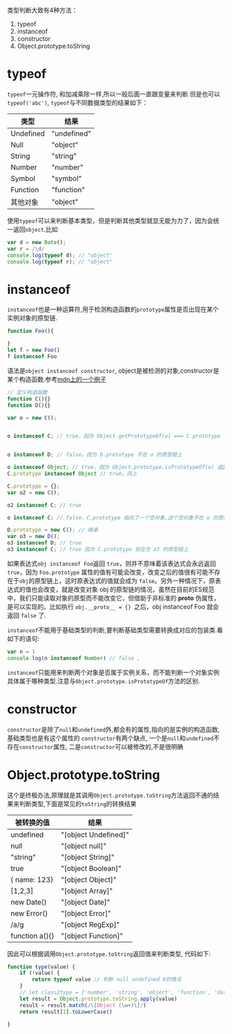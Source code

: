 类型判断大致有4种方法：

1. typeof
2. instanceof
3. constructor
4. Object.prototype.toString

# typeof

`typeof`一元操作符, 和加减乘除一样,所以一般后面一直跟变量来判断.但是也可以`typeof('abc')`, `typeof`与不同数据类型的结果如下：

| 类型  | 结果  | 
|---|---|
| Undefined  |  "undefined" |
| Null  |  "object" |
| String  |  "string" |
| Number  |  "number" |
| Symbol  |  "symbol" |
| Function  |  "function" |
| 其他对象  |  "object" |

使用`typeof`可以来判断基本类型，但是判断其他类型就显无能为力了，因为会统一返回`object`.比如

```javascript
var d = new Date();
var r = /\d/
console.log(typeof d); // "object"
console.log(typeof r); // "object"
```


# instanceof

`instanceof`也是一种运算符,用于检测构造函数的`prototype`属性是否出现在某个实例对象的原型链.

```javascript
function Foo(){

}
let f = new Foo()
f instanceof Foo
```

语法是`object instanceof constructor`, object是被检测的对象,constructor是某个构造函数.参考[mdn上的一个例子](https://developer.mozilla.org/zh-CN/docs/Web/JavaScript/Reference/Operators/instanceof)


```javascript
// 定义构造函数
function C(){} 
function D(){} 

var o = new C();


o instanceof C; // true，因为 Object.getPrototypeOf(o) === C.prototype


o instanceof D; // false，因为 D.prototype 不在 o 的原型链上

o instanceof Object; // true，因为 Object.prototype.isPrototypeOf(o) 返回 true
C.prototype instanceof Object // true，同上

C.prototype = {};
var o2 = new C();

o2 instanceof C; // true

o instanceof C; // false，C.prototype 指向了一个空对象,这个空对象不在 o 的原型链上.

D.prototype = new C(); // 继承
var o3 = new D();
o3 instanceof D; // true
o3 instanceof C; // true 因为 C.prototype 现在在 o3 的原型链上
```

如果表达式` obj instanceof Foo `返回 `true`，则并不意味着该表达式会永远返回 `true`，因为 `Foo.prototype` 属性的值有可能会改变，改变之后的值很有可能不存在于` obj `的原型链上，这时原表达式的值就会成为 `false`。另外一种情况下，原表达式的值也会改变，就是改变对象 obj 的原型链的情况，虽然在目前的ES规范中，我们只能读取对象的原型而不能改变它，但借助于非标准的 __proto__ 伪属性，是可以实现的。比如执行 `obj.__proto__ = {} `之后，obj instanceof Foo 就会返回 `false` 了.

`instanceof`不能用于基础类型的判断,要判断基础类型需要转换成对应的包装类.看如下的语句:

```javascript
var n = 1
console.log(n instanceof Number) // false ,
```

`instanceof`只能用来判断两个对象是否属于实例关系，而不能判断一个对象实例具体属于哪种类型.注意与`Object.prototype.isPrototypeOf`方法的区别.

# constructor
`constructor`是除了`null`和`undefined`外,都会有的属性,指向的是实例的构造函数,基础类型也是有这个属性的
`constructor`有两个缺点, 一个是`null`和`undefined`不存在`constructor`属性, 二是`constructor`可以被修改的,不是很明确

# Object.prototype.toString

这个是终极办法,原理就是其调用`Object.prototype.toString`方法返回不通的结果来判断类型,下面是常见的`toString`的转换结果

|  被转换的值 |  结果 |
|---|---|
|  undefined  |  "[object Undefined]" |
|  null  |  "[object null]" |
|  "string"  |  "[object String]" |
|  true  |  "[object Boolean]" |
|  { name: 123}  |  "[object Object]" |
|  [1,2,3]  |  "[object Array]" |
|  new Date()  |  "[object Date]" |
|  new Error()  |  "[object Error]" |
|  /a/g  |  "[object RegExp]" |
|  function a(){}  |  "[object Function]" |

因此可以根据调用`Object.prototype.toString`返回值来判断类型, 代码如下:

```javascript
function type(value) {
    if (!value) {
        return typeof value // 判断 null undefined 0的情况
    }
    // let class2type = ['number', 'string', 'object', 'function', 'date', 'Symbol', 'RegExp']
    let result = Object.prototype.toString.apply(value)
    result = result.match(/\[Object (\w+)\]/)
    return result[1].toLowerCase()
    
}
```
